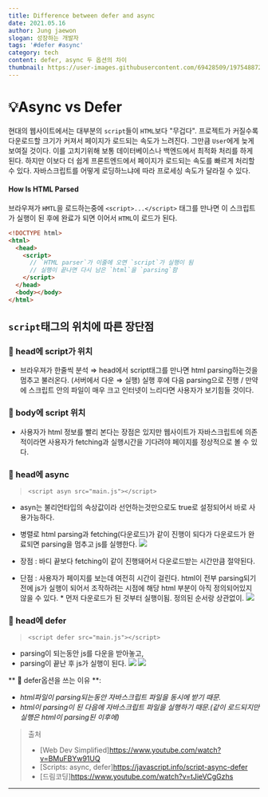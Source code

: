 ```yaml
---
title: Difference between defer and async
date: 2021.05.16
author: Jung jaewon
slogan: 성장하는 개발자
tags: '#defer #async'
category: tech
content: defer, async 두 옵션의 차이
thumbnail: https://user-images.githubusercontent.com/69428509/197548872-a5213baa-cac3-4a2d-b1bd-8b37576dc5b6.jpg
---
```


# 💡Async vs Defer

현대의 웹사이트에서는 대부분의 `script`들이 `HTML`보다 "무겁다".
프로젝트가 커질수록 다운로드할 크기가 커져서 페이지가 로드되는 속도가 느려진다. 그만큼 `User`에게 늦게 보여질 것이다.
이를 고치기위해 보통 데이터베이스나 백엔드에서 최적화 처리를 하게 된다. 하지만 이보다 더 쉽게 프론트엔드에서 페이지가 로드되는 속도를 빠르게 처리할 수 있다.
자바스크립트를 어떻게 로딩하느냐에 따라 프로세싱 속도가 달라질 수 있다.

#### How Is HTML Parsed

브라우져가 `HMTL`을 로드하는중에 `<script>...</script>` 태그를 만나면
이 스크립트가 실행이 된 후에 완료가 되면 이어서 `HTML`이 로드가 된다.

```html
<!DOCTYPE html>
<html>
  <head>
    <script>
      // `HTML parser`가 이줄에 오면 `script`가 실행이 됨
      // 실행이 끝나면 다시 남은 `html`을 `parsing`함
    </script>
  </head>
  <body></body>
</html>
```

## `script`태그의 위치에 따른 장단점

### 💽 head에 script가 위치

- 브라우져가 한줄씩 분석 ⇒ head에서 script태그를 만나면 html parsing하는것을 멈추고 불러온다.
  (서버에서 다운 ⇒ 실행) 실행 후에 다음 parsing으로 진행 / 만약에 스크립트 안의 파일이 매우 크고 인터넷이 느리다면 사용자가 보기힘들 것이다.

### 💽 body에 script 위치

- 사용자가 html 정보를 빨리 본다는 장점은 있지만 웹사이트가 자바스크립트에 의존적이라면 사용자가 fetching과 실행시간을 기다려야 페이지를 정상적으로 볼 수 있다.

### 💽 head에 async

> `<script asyn src="main.js"></script>`

- asyn는 불리언타입의 속상값이라 선언하는것만으로도 true로 설정되어서 바로 사용가능하다.
- 병렬로 html parsing과 fetching(다운로드)가 같이 진행이 되다가 다운로드가 완료되면 parsing을 멈추고 js를 실행한다.
  ![](https://images.velog.io/images/jungjaedev/post/08919934-7dfe-43f2-9cf0-78dd6ff5e859/Screen%20Shot%202021-05-15%20at%207.20.44%20PM.png)
- 장점 : 바디 끝보다 fetching이 같이 진행돼어서 다운로드받는 시간만큼 절약된다.

- 단점 : 사용자가 페이지를 보는데 여전히 시간이 걸린다. html이 전부 parsing되기 전에 js가 실행이 되어서 조작하려는 시점에 해당 html 부분이 아직 정의되어있지 않을 수 있다. \* 먼저 다운로드가 된 것부터 실행이됨. 정의된 순서랑 상관없이.
  ![](https://images.velog.io/images/jungjaedev/post/071bb111-ffb2-4d8f-a101-37db4f71c45a/Screen%20Shot%202021-05-15%20at%207.21.04%20PM.png)

### 💽 head에 defer

> `<script defer src="main.js"></script>`

- parsing이 되는동안 js를 다운을 받아놓고,
- parsing이 끝난 후 js가 실행이 된다.
  ![](https://images.velog.io/images/jungjaedev/post/5ce43a1f-9136-4731-850e-a9848f0e0626/Screen%20Shot%202021-05-15%20at%207.21.42%20PM.png)
  ![](https://images.velog.io/images/jungjaedev/post/528cd139-9694-4ace-9638-58e405cbf8dd/Screen%20Shot%202021-05-15%20at%207.21.49%20PM.png)

** 🔔 defer옵션을 쓰는 이유 **:

- _html파일이 parsing되는동안 자바스크립트 파일을 동시에 받기 때문._
- _html이 parsing이 된 다음에 자바스크립트 파일을 실행하기 때문.(같이 로드되지만 실행은 html이 parsing된 이후에)_

> 출처
>
> - [Web Dev Simplified]https://www.youtube.com/watch?v=BMuFBYw91UQ
> - [Scripts: async, defer]https://javascript.info/script-async-defer
> - [드림코딩]https://www.youtube.com/watch?v=tJieVCgGzhs

---
